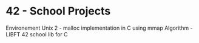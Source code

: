 42 - School Projects
====================
Environement Unix 2
	- malloc implementation in C using mmap
Algorithm
	- LIBFT 42 school lib for C
